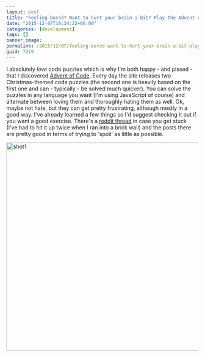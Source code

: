 ```yaml
---
layout: post
title: "Feeling bored? Want to hurt your brain a bit? Play the Advent of Code"
date: "2015-12-07T10:34:22+06:00"
categories: [development]
tags: []
banner_image: 
permalink: /2015/12/07/feeling-bored-want-to-hurt-your-brain-a-bit-play-the-advent-of-code
guid: 7219
---
```


I absolutely <i>love</i> code puzzles which is why I'm both happy - and pissed - that I discovered <a href="http://www.adventofcode.com">Advent of Code</a>. Every day the site releases two Christmas-themed code puzzles (the second one is heavily based on the first one and can - typically - be solved much quicker). You can solve the puzzles in any language you want (I'm using JavaScript of course) and alternate between loving them and thoroughly hating them as well. Ok, maybe not hate, but they can get pretty frustrating, although mostly in a good way. I've already learned a few things so I'd suggest checking it out if you want a good exercise. There's a <a href="https://www.reddit.com/r/adventofcode/">reddit thread</a> in case you get stuck (I've had to hit it up twice when I ran into a brick wall) and the posts there are pretty good in terms of trying to 'spoil' as little as possible. 

<img src="https://static.raymondcamden.com/images/wp-content/uploads/2015/12/shot13.png" alt="shot1" width="750" height="546" class="aligncenter size-full wp-image-7220" />